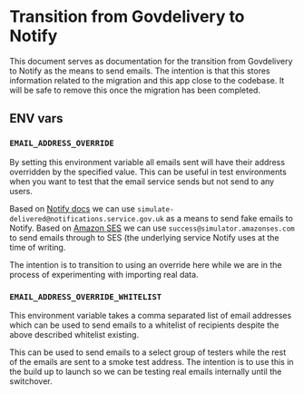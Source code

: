 # Transition from Govdelivery to Notify

This document serves as documentation for the transition from Govdelivery to
Notify as the means to send emails. The intention is that this stores
information related to the migration and this app close to the codebase.
It will be safe to remove this once the migration has been completed.

## ENV vars

### `EMAIL_ADDRESS_OVERRIDE`

By setting this environment variable all emails sent will have their address
overridden by the specified value. This can be useful in test environments
when you want to test that the email service sends but not send to any users.

Based on [Notify docs][notify-docs] we can use
`simulate-delivered@notifications.service.gov.uk` as a means to send fake
emails to Notify. Based on [Amazon SES][ses-docs] we can use
`success@simulator.amazonses.com` to send emails through to SES (the underlying
service Notify uses at the time of writing.

The intention is to transition to using an override here while we are in the
process of experimenting with importing real data.

[notify-docs]: https://www.notifications.service.gov.uk/integration-testing
[ses-docs]: https://docs.aws.amazon.com/ses/latest/DeveloperGuide/mailbox-simulator.html

### `EMAIL_ADDRESS_OVERRIDE_WHITELIST`

This environment variable takes a comma separated list of email addresses which
can be used to send emails to a whitelist of recipients despite the above
described whitelist existing.

This can be used to send emails to a select group of testers while the rest of
the emails are sent to a smoke test address. The intention is to use this in
the build up to launch so we can be testing real emails internally until the
switchover.
